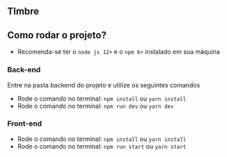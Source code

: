 ## TImbre 

## Como rodar o projeto?

- Recomenda-se ter o `node js 12+` e o `npm 6+` instalado em sua máquina

### Back-end
Entre na pasta backend do projeto e utilize os seguintes comandos

- Rode o comando no terminal: `npm install` ou `yarn install`
- Rode o comando no terminal: `npm run dev` ou `yarn dev`

### Front-end

- Rode o comando no terminal: `npm install` ou `yarn install`
- Rode o comando no terminal: `npm run start` ou `yarn start`
